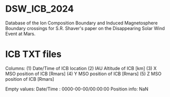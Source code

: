 # DSW_ICB_2024
Database of the Ion Composition Boundary and Induced Magnetosphere Boundary crossings for S.R. Shaver's paper on the Disappearing Solar Wind Event at Mars.


# ICB TXT files
Columns:
(1) Date/Time of ICB location
(2) IAU Altitude of ICB [km]
(3) X MSO position of ICB [Rmars]
(4) Y MSO position of ICB [Rmars]
(5) Z MSO position of ICB [Rmars]

Empty values:
Date/Time : 0000-00-00/00:00:00
Position info: NaN

